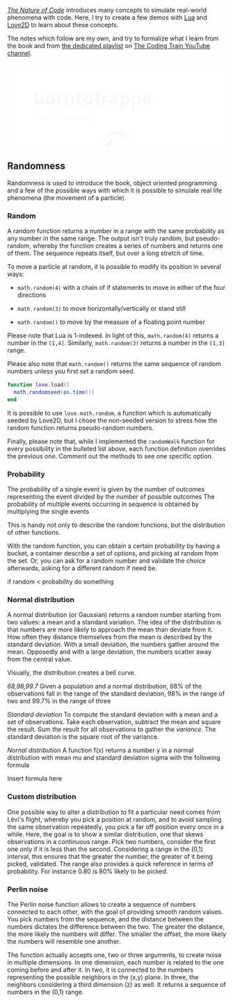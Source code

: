 [_The Nature of Code_](https://natureofcode.com/book/) introduces many concepts to simulate real-world phenomena with code. Here, I try to create a few demos with [Lua](https://www.lua.org/) and [Love2D](https://love2d.org/) to learn about these concepts.

The notes which follow are my own, and try to formalize what I learn from the book and from [the dedicated playlist](https://www.youtube.com/c/TheCodingTrain/playlists?view=50&sort=dd&shelf_id=9) on [The Coding Train YouTube channel](https://www.youtube.com/c/TheCodingTrain).

[![github.com/borntofrappe/the-nature-of-code](https://github.com/borntofrappe/the-nature-of-code/blob/master/banner.svg)](https://github.com/borntofrappe/the-nature-of-code)

## Randomness

Randomness is used to introduce the book, object oriented programming and a few of the possible ways with which it is possible to simulate real life phenomena (the movement of a particle).

### Random

A random function returns a number in a range with the same probability as any number in the same range.
The output isn't truly random, but pseudo-random, whereby the function creates a series of numbers and returns one of them. The sequence repeats itself, but over a long stretch of time.

To move a particle at random, it is possible to modify its position in several ways:

- `math.random(4)` with a chain of if statements to move in either of the four directions

- `math.random(3)` to move horizontally/vertically or stand still

- `math.random()` to move by the measure of a floating point number

Please note that Lua is 1-indexed. In light of this, `math.random(4)` returns a number in the `[1,4]`. Similarly, `math.random(3)` returns a number in the `[1,3]` range.

Please also note that `math.random()` returns the same sequence of random numbers unless you first set a random seed.

```lua
function love.load()
  math.randomseed(os.time())
end
```

It is possible to use `love.math.random`, a function which is automatically seeded by Love2D, but I chose the non-seeded version to stress how the random function returns pseudo-random numbers.

Finally, please note that, while I implemented the `randomWalk` function for every possibility in the bulleted list above, each function definition overrides the previous one. Comment out the methods to see one specific option.

### Probability

The probability of a single event is given by the number of outcomes representing the event divided by the number of possible outcomes
The probability of multiple events occurring in sequence is obtained by multiplying the single events

This is handy not only to describe the random functions, but the distribution of other functions.

With the random function, you can obtain a certain probability by having a bucket, a container describe a set of options, and picking at random from the set. Or, you can ask for a random number and validate the choice afterwards, asking for a different random if need be.

if random < probability
do something

### Normal distribution

A normal distribution (or Gaussian) returns a random number starting from two values: a mean and a standard variation. The idea of the distribution is that numbers are more likely to approach the mean than deviate from it. How often they distance themselves from the mean is described by the standard deviation. With a small deviation, the numbers gather around the mean. Opposedly and with a large deviation, the numbers scatter away from the central value.

Visually, the distribution creates a bell curve.

_68,98,99.7_
Given a population and a normal distribution, 68% of the observations fall in the range of the standard deviation, 98% in the range of two and 99.7% in the range of three

_Standard deviation_
To compute the standard deviation with a mean and a set of observations. Take each observation, subtract the mean and square the result. Sum the result for all observations to gather the _variance_. The standard deviation is the square root of the variance.

_Nornal distribution_
A function f(x) returns a number y in a normal distribution with mean mu and standard deviation sigma with the following formula

Insert formula here

### Custom distribution

One possible way to alter a distribution to fit a particular need comes from Lévi's flight, whereby you pick a position at random, and to avoid sampling the same observation repeatedly, you pick a far off position every once in a while.
Here, the goal is to show a similar distribution, one that skews observations in a continuous range.
Pick two numbers, consider the first one only if it is less than the second. Considering a range in the (0,1) interval, this ensures that the greater the number, the greater of it being picked, validated. The range also provides a quick reference in terms of probability. For instance 0.80 is 80% likely to be picked.

### Perlin noise

The Perlin noise function allows to create a sequence of numbers connected to each other, with the goal of providing smooth random values. You pick numbers from the sequence, and the distance between the numbers dictates the difference between the two. The greater the distance, the more likely the numbers will differ. The smaller the offset, the more likely the numbers will resemble one another.

The function actually accepts one, two or three arguments, to create noise in multiple dimensions. In one dimension, each number is related to the one coming before and after it. In two, it is connected to the numbers representing the possible neighbors in the (x,y) plane. In three, the neighbors considering a third dimension (z) as well. It returns a sequence of numbers in the (0,1) range.
